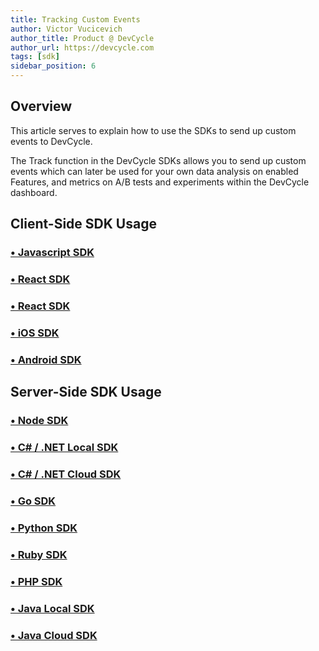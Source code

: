 ```yaml
---
title: Tracking Custom Events
author: Victor Vucicevich
author_title: Product @ DevCycle
author_url: https://devcycle.com
tags: [sdk]
sidebar_position: 6
---
```


## Overview

This article serves to explain how to use the SDKs to send up custom events to DevCycle. 

The Track function in the DevCycle SDKs allows you to send up custom events which can later be used for your own data analysis on enabled Features, and metrics on A/B tests and experiments within the DevCycle dashboard.

## Client-Side SDK Usage

### [• Javascript SDK](/docs/sdk/client-side-sdks/javascript#tracking-events)

### [• React SDK](/docs/sdk/client-side-sdks/react#track-events)

### [• React SDK](/docs/sdk/client-side-sdks/react-native#track-events)

### [• iOS SDK](/docs/sdk/client-side-sdks/ios#tracking-events)

### [• Android SDK](/docs/sdk/client-side-sdks/android#tracking-events)

## Server-Side SDK Usage

### [• Node SDK](/docs/sdk/server-side-sdks/node#tracking-user-events) 

### [• C# / .NET Local SDK](/docs/sdk/server-side-sdks/dotnet-local#track-event) 

### [• C# / .NET Cloud SDK](/docs/sdk/server-side-sdks/dotnet-cloud#track-event)

### [• Go SDK](/docs/sdk/server-side-sdks/go#tracking-user-event)

### [• Python SDK](/docs/sdk/server-side-sdks/python#track-event)

### [• Ruby SDK](/docs/sdk/server-side-sdks/ruby#track-events)

### [• PHP SDK](/docs/sdk/server-side-sdks/php#track-event)

### [• Java Local SDK](/docs/sdk/server-side-sdks/java-local#track-event)

### [• Java Cloud SDK](/docs/sdk/server-side-sdks/java-cloud#track-event)

